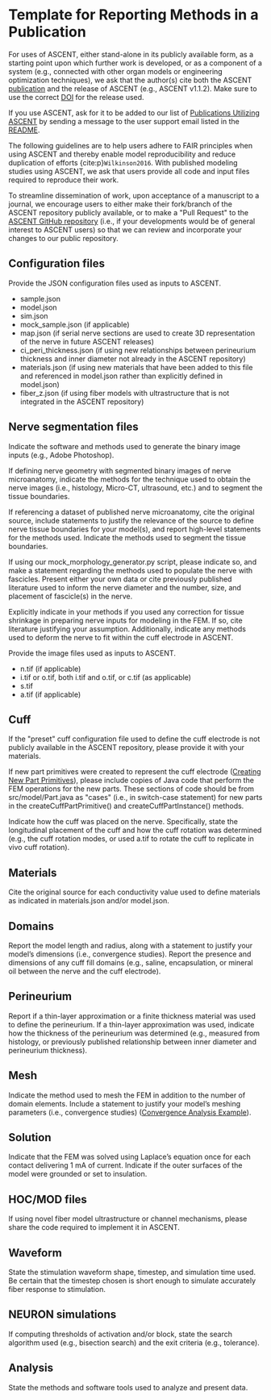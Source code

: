 # Template for Reporting Methods in a Publication

For uses of ASCENT, either stand-alone in its publicly available form, as a starting point upon which further work is developed, or as a component of a system (e.g., connected with other organ models or engineering optimization techniques), we ask that the author(s) cite both the ASCENT [publication](https://doi.org/10.1371/journal.pcbi.100928) and the release of ASCENT (e.g., ASCENT v1.1.2). Make sure to use the correct [DOI](https://zenodo.org/badge/latestdoi/379064819) for the release used.

If you use ASCENT, ask for it to be added to our list of [Publications Utilizing ASCENT](../Publications_Using_ASCENT.md) by sending a message to the user support email listed in the [README](https://github.com/wmglab-duke/ascent/blob/master/README.md).

The following guidelines are to help users adhere to FAIR principles when using ASCENT and thereby enable model reproducibility and reduce duplication of efforts {cite:p}`Wilkinson2016`. With published modeling studies using ASCENT, we ask that users provide all code and input files required to reproduce their work.

To streamline dissemination of work, upon acceptance of a manuscript to a journal, we encourage users to either make their fork/branch of the ASCENT repository publicly available, or to make a "Pull Request" to the [ASCENT GitHub repository](https://github.com/wmglab-duke/ascent) (i.e., if your developments would be of general interest to ASCENT users) so that we can review and incorporate your changes to our public repository.

## Configuration files

Provide the JSON configuration files used as inputs to ASCENT.

- sample.json
- model.json
- sim.json
- mock_sample.json (if applicable)
- map.json (if serial nerve sections are used to create 3D representation of the nerve in future ASCENT releases)
- ci_peri_thickness.json (if using new relationships between perineurium thickness and inner diameter not already in the ASCENT repository)
- materials.json (if using new materials that have been added to this file and referenced in model.json rather than explicitly defined in model.json)
- fiber_z.json (if using fiber models with ultrastructure that is not integrated in the ASCENT repository)

## Nerve segmentation files

Indicate the software and methods used to generate the binary image inputs (e.g., Adobe Photoshop).

If defining nerve geometry with segmented binary images of nerve microanatomy, indicate the methods for the technique used to obtain the nerve images (i.e., histology, Micro-CT, ultrasound, etc.) and to segment the tissue boundaries.

If referencing a dataset of published nerve microanatomy, cite the original source, include statements to justify the relevance of the source to define nerve tissue boundaries for your model(s), and report high-level statements for the methods used. Indicate the methods used to segment the tissue boundaries.

If using our mock_morphology_generator.py script, please indicate so, and make a statement regarding the methods used to populate the nerve with fascicles. Present either your own data or cite previously published literature used to inform the nerve diameter and the number, size, and placement of fascicle(s) in the nerve.

Explicitly indicate in your methods if you used any correction for tissue shrinkage in preparing nerve inputs for modeling in the FEM. If so, cite literature justifying your assumption. Additionally, indicate any methods used to deform the nerve to fit within the cuff electrode in ASCENT.

Provide the image files used as inputs to ASCENT.

- n.tif (if applicable)
- i.tif or o.tif, both i.tif and o.tif, or c.tif (as applicable)
- s.tif
- a.tif (if applicable)

## Cuff

If the "preset" cuff configuration file used to define the cuff electrode is not publicly available in the ASCENT repository, please provide it with your materials.

If new part primitives were created to represent the cuff electrode ([Creating New Part Primitives](../Primitives_and_Cuffs/Creating_Primitives)), please include copies of Java code that perform the FEM operations for the new parts. These sections of code should be from src/model/Part.java as "cases" (i.e., in switch-case statement) for new parts in the createCuffPartPrimitive() and createCuffPartInstance() methods.

Indicate how the cuff was placed on the nerve. Specifically, state the longitudinal placement of the cuff and how the cuff rotation was determined (e.g., the cuff rotation modes, or used a.tif to rotate the cuff to replicate in vivo cuff rotation).

## Materials

Cite the original source for each conductivity value used to define materials as indicated in materials.json and/or model.json.

## Domains

Report the model length and radius, along with a statement to justify your model’s dimensions (i.e., convergence studies). Report the presence and dimensions of any cuff fill domains (e.g., saline, encapsulation, or mineral oil between the nerve and the cuff electrode).

## Perineurium

Report if a thin-layer approximation or a finite thickness material was used to define the perineurium. If a thin-layer approximation was used, indicate how the thickness of the perineurium was determined (e.g., measured from histology, or previously published relationship between inner diameter and perineurium thickness).

## Mesh

Indicate the method used to mesh the FEM in addition to the number of domain elements. Include a statement to justify your model’s meshing parameters (i.e., convergence studies) ([Convergence Analysis Example](../Convergence_Example)).

## Solution

Indicate that the FEM was solved using Laplace’s equation once for each contact delivering 1 mA of current. Indicate if the outer surfaces of the model were grounded or set to insulation.

## HOC/MOD files

If using novel fiber model ultrastructure or channel mechanisms, please share the code required to implement it in ASCENT.

## Waveform

State the stimulation waveform shape, timestep, and simulation time used. Be certain that the timestep chosen is short enough to simulate accurately fiber response to stimulation.

## NEURON simulations

If computing thresholds of activation and/or block, state the search algorithm used (e.g., bisection search) and the exit criteria (e.g., tolerance).

## Analysis

State the methods and software tools used to analyze and present data.
